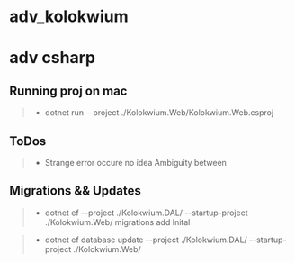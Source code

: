 # adv_kolokwium

# adv csharp

## Running proj on mac

> - dotnet run --project ./Kolokwium.Web/Kolokwium.Web.csproj

## ToDos

> - Strange error occure no idea Ambiguity between

## Migrations && Updates

> - dotnet ef --project ./Kolokwium.DAL/ --startup-project ./Kolokwium.Web/ migrations add Inital

> - dotnet ef database update --project ./Kolokwium.DAL/ --startup-project ./Kolokwium.Web/
